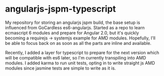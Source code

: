 # angularjs-jspm-typescript

My repository for storing an angularjs jspm build, the base setup is influenced from GoCardless es6-angularjs. Started as a repo to learn ecmascript 6 modules and prepare for Angular 2.0, but it's quickly becoming a requirejs -> systemjs example for AMD modules.  Hopefully, I'll be able to focus back on as soon as all the parts are inline and available. 

Recently, I added a layer for typescript to prepare for the next version which will be compatible with es6 later, so I'm currently transpiling into AMD modules.  I added karma to run unit tests, opting in to write straight js AMD modules since jasmine tests are simple to write as it is.